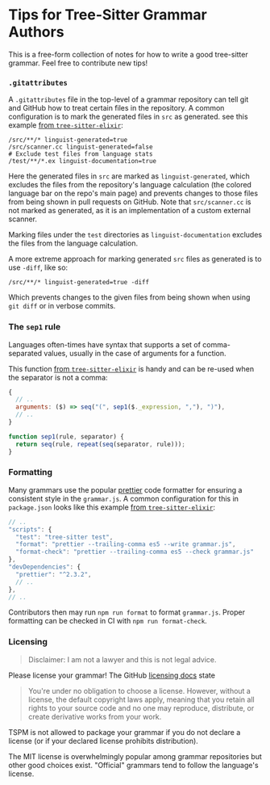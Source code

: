 # Tips for Tree-Sitter Grammar Authors

This is a free-form collection of notes for how to write a good tree-sitter
grammar. Feel free to contribute new tips!

### `.gitattributes`

A `.gitattributes` file in the top-level of a grammar repository can tell
git and GitHub how to treat certain files in the repository. A common
configuration is to mark the generated files in `src` as generated. see this
example [from `tree-sitter-elixir`][elixir-gitattributes]:

```
/src/**/* linguist-generated=true
/src/scanner.cc linguist-generated=false
# Exclude test files from language stats
/test/**/*.ex linguist-documentation=true
```

Here the generated files in `src` are marked as `linguist-generated`, which
excludes the files from the repository's language calculation (the colored
language bar on the repo's main page) and prevents changes to those files
from being shown in pull requests on GitHub. Note that `src/scanner.cc` is not
marked as generated, as it is an implementation of a custom external scanner.

Marking files under the `test` directories as `linguist-documentation` excludes
the files from the language calculation.

A more extreme approach for marking generated `src` files as generated is to
use `-diff`, like so:

```
/src/**/* linguist-generated=true -diff
```

Which prevents changes to the given files from being shown when using
`git diff` or in verbose commits.

### The `sep1` rule

Languages often-times have syntax that supports a set of comma-separated
values, usually in the case of arguments for a function.

This function [from `tree-sitter-elixir`][elixir-sep1] is handy and can be
re-used when the separator is not a comma:

```js
{
  // ..
  arguments: ($) => seq("(", sep1($._expression, ","), ")"),
  // ..
}

function sep1(rule, separator) {
  return seq(rule, repeat(seq(separator, rule)));
}
```

### Formatting

Many grammars use the popular [prettier][prettier] code formatter for ensuring
a consistent style in the `grammar.js`. A common configuration for this in
`package.json` looks like this example [from
`tree-sitter-elixir`][elixir-format]:

```js
// ..
"scripts": {
  "test": "tree-sitter test",
  "format": "prettier --trailing-comma es5 --write grammar.js",
  "format-check": "prettier --trailing-comma es5 --check grammar.js"
},
"devDependencies": {
  "prettier": "^2.3.2",
  // ..
},
// ..
```

Contributors then may run `npm run format` to format `grammar.js`. Proper
formatting can be checked in CI with `npm run format-check`.

### Licensing

> Disclaimer: I am not a lawyer and this is not legal advice.

Please license your grammar! The GitHub [licensing docs][licensingdocs] state

> You're under no obligation to choose a license. However, without a license,
> the default copyright laws apply, meaning that you retain all rights to your
> source code and no one may reproduce, distribute, or create derivative works
> from your work.

TSPM is not allowed to package your grammar if you do not declare a license
(or if your declared license prohibits distribution).

The MIT license is overwhelmingly popular among grammar repositories but other
good choices exist. "Official" grammars tend to follow the language's license.

[elixir-gitattributes]: https://github.com/elixir-lang/tree-sitter-elixir/blob/b4027d7cfc96935b50878bdf9faf80bd64ac73cf/.gitattributes
[elixir-sep1]: https://github.com/elixir-lang/tree-sitter-elixir/blob/b4027d7cfc96935b50878bdf9faf80bd64ac73cf/grammar.js#L840-L842
[prettier]: https://prettier.io/
[elixir-format]: https://github.com/elixir-lang/tree-sitter-elixir/blob/b4027d7cfc96935b50878bdf9faf80bd64ac73cf/package.json#L12-L24
[licensingdocs]: https://docs.github.com/en/repositories/managing-your-repositorys-settings-and-features/customizing-your-repository/licensing-a-repository#choosing-the-right-license
